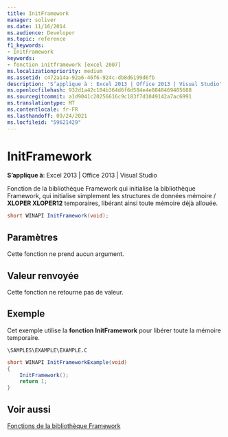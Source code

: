 ```yaml
---
title: InitFramework
manager: soliver
ms.date: 11/16/2014
ms.audience: Developer
ms.topic: reference
f1_keywords:
- InitFramework
keywords:
- fonction initframework [excel 2007]
ms.localizationpriority: medium
ms.assetid: c472a14a-92a6-46f6-924c-db8d6199d6fb
description: 'S’applique à : Excel 2013 | Office 2013 | Visual Studio'
ms.openlocfilehash: 932d1a42c104b364d6f6d584e4e8848469405688
ms.sourcegitcommit: a1d9041c20256616c9c183f7d1049142a7ac6991
ms.translationtype: MT
ms.contentlocale: fr-FR
ms.lasthandoff: 09/24/2021
ms.locfileid: "59621429"
---
```

# <a name="initframework"></a>InitFramework

 **S’applique à**: Excel 2013 | Office 2013 | Visual Studio 
  
Fonction de la bibliothèque Framework qui initialise la bibliothèque Framework, qui initialise simplement les structures de données mémoire /  **XLOPER XLOPER12** temporaires, libérant ainsi toute mémoire déjà allouée. 
  
```cs
short WINAPI InitFramework(void);
```

## <a name="parameters"></a>Paramètres

Cette fonction ne prend aucun argument.
  
## <a name="return-value"></a>Valeur renvoyée

Cette fonction ne retourne pas de valeur.
  
## <a name="example"></a>Exemple

Cet exemple utilise la **fonction InitFramework** pour libérer toute la mémoire temporaire. 
  
 `\SAMPLES\EXAMPLE\EXAMPLE.C`
  
```cs
short WINAPI InitFrameworkExample(void)
{
    InitFramework();
    return 1;
}
```

## <a name="see-also"></a>Voir aussi



[Fonctions de la bibliothèque Framework](functions-in-the-framework-library.md)


